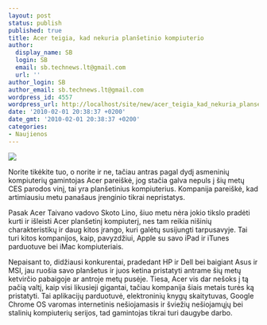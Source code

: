 ```yaml
---
layout: post
status: publish
published: true
title: Acer teigia, kad nekuria planšetinio kompiuterio
author:
  display_name: SB
  login: SB
  email: sb.technews.lt@gmail.com
  url: ''
author_login: SB
author_email: sb.technews.lt@gmail.com
wordpress_id: 4557
wordpress_url: http://localhost/site/new/acer_teigia_kad_nekuria_plansetinio_kompiuterio/
date: '2010-02-01 20:38:37 +0200'
date_gmt: '2010-02-01 20:38:37 +0200'
categories:
- Naujienos
---
```

<div class="imgright"><img src="http://www.part.lt/img/bbf3d016701ad4128f5320aa4f76872d896.png"  /></div>
<p>Norite tikėkite tuo, o norite ir ne, tačiau antras pagal dydį asmeninių kompiuterių gamintojas Acer pareiškė, jog stačia galva nepuls į šių metų CES parodos vinį, tai yra planšetinius kompiuterius. Kompanija pareiškė, kad artimiausiu metu panašaus įrenginio tikrai nepristatys.</p>
<p>Pasak Acer Taivano vadovo Skoto Lino, šiuo metu nėra jokio tikslo pradėti kurti ir išleisti Acer planšetinį kompiuterį, nes tam reikia nišinių charakteristikų ir daug kitos įrango, kuri galėtų susijungti tarpusavyje. Tai turi kitos kompanijos, kaip, pavyzdžiui, Apple su savo iPad ir iTunes parduotuve bei iMac kompiuteriais.</p>
<p>Nepaisant to, didžiausi konkurentai, pradedant HP ir Dell bei baigiant Asus ir MSI, jau ruošia savo planšetus ir juos ketina pristatyti antrame šių metų ketvirčio pabaigoje ar antroje metų pusėje. Tiesa, Acer vis dar nešoks į tą pačią valtį, kaip visi likusieji gigantai, tačiau kompanija šiais metais turės ką pristatyti. Tai aplikacijų parduotuvė, elektroninių knygų skaitytuvas, Google Chrome OS varomas internetinis nešiojamasis ir šviežių nešiojamųjų bei stalinių kompiuterių serijos, tad gamintojas tikrai turi daugybe darbo.<br /></p>
